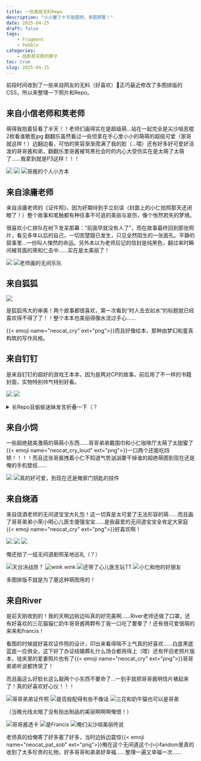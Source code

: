 ```yaml
---
title: 一些美丽无料Repo
description: "小小塞了十万张图吧，多图预警！"
date: 2025-04-25
draft: false
tags: 
    - Fragment
    - Pebble
categories: 
    - 扭断那天鹅的脖子
toc: true
slug: 2025-04-25
---
```


前段时间收到了一些来自网友的无料（好喜欢）🥺正巧最近修改了多图排版的CSS，所以来整理一下照片和Repo。

## 来自小信老师和荚老师

萌得我抱着狂看了半天！！老师们画得实在是超级萌…站在一起完全是尖沙咀恶棍2枚看谁敢惹jpg 翻翻乐虽然看过一些但拿在手心里小小的萌萌的超级可爱（家哥就这样！）边翻边看，可怕的笑容渐渐爬满了我的脸（…喂）还有好多好可爱好活泼的哥哥酱和弟，翻翻乐里哥酱被骂黑社会时的内心大受伤实在是太萌了太萌了……我拿到就是P3这样！！！

![](https://pub-219f59729cc7474d97beb0f99a13e6bd.r2.dev/byphone/006okC5ogy1hx57gma7bvj31400u0n5z.jpg) ![](https://pub-219f59729cc7474d97beb0f99a13e6bd.r2.dev/byphone/006okC5ogy1hx57gm3do5j31590u0aja.jpg) ![哥酱的个人小方本](https://pub-219f59729cc7474d97beb0f99a13e6bd.r2.dev/byphone/IMG_7526.jpeg) 

## 来自涂庸老师

来自涂庸老师的《证件照》，因为好期待到手立刻读（封面上的小仁拍照那天还闭眼了！）整个故事和笔触都有种往事不可追的美丽与哀伤，像个怅然若失的梦境。

很喜欢小仁排队在树下发呆那幕：“前面早就没有人了”，而在故事最终回到那张照片，看见多年以后的自己，一切苦楚既已发生，只见全然陌生的一张面孔。平静的叙事里…一份叫人悚然的命运。另外本以为老师后记的信封是纯黑色，翻过来时瞬间被背面的荣和仁击中……实在是太美丽了！

![](https://pub-219f59729cc7474d97beb0f99a13e6bd.r2.dev/byphone/IMG_7534.jpeg) ![老师画的无间乐队](https://pub-219f59729cc7474d97beb0f99a13e6bd.r2.dev/byphone/IMG_7538.jpeg)

## 来自狐狐

<img src="https://pub-219f59729cc7474d97beb0f99a13e6bd.r2.dev/byphone/49e688f724519d9c.jpeg" class="float-img50"> 

是狐狐伟大的审美！两个故事都很喜欢，第一次看到“时人去去如水”的标题就已经喜欢得不得了了！！整个本本也美丽得像水流过手心……

{{< emoji name="neocat_cry" ext="png">}}而且好像绘本，那种由梦幻和童真构筑的写作风格。

<div style="clear: both;"></div>

## 来自钉钉

是来自钉钉的超好的游戏王本本，因为是两对CP的故事，前后用了不一样的书籍封面，实物特别帅气特别好看。

![](https://pub-219f59729cc7474d97beb0f99a13e6bd.r2.dev/byphone/IMG_7692.jpeg) ![](https://pub-219f59729cc7474d97beb0f99a13e6bd.r2.dev/byphone/IMG_7689.jpeg)

<details>
<summary>长Repo且偷偷迷妹发言折叠一下（？</summary>

> {{< emoji name="95fdb07da9809554" ext="png">}}收到了钉钉老师的本本！  {{< emoji name="sticker_40" ext="png">}}非常幸福地读了一个周末，收到的时候觉得天啊，读的时候也觉得天啊！我会永远珍藏！！！
> 
> 是设计得非常精巧美丽的本本，《移山》的封面感觉又看到了帅气蟹哥坐在废弃物山堆的顶端，非常美丽的颜色。而快隼故事大概总要更血色，封面也像是口中含血，衔石填海。找了半天也没找到特别合适拍A5尺寸本本照片的地方，只能拿电影海报当背景…实物真的很漂亮！ {{< emoji name="d7767b31f50a1fb1" ext="png">}}
> 
> 蟹柳饭（？）里很喜欢早前的The world is not enough，大概因为读得最早，又很喜欢离婚故事。其实也因为故事里信息量的披露很友好，即使初读时不知道发生过什么，也知道他们之间一定发生过什么。 {{< emoji name="5821c141f4bc7e6a" ext="png">}} 而到手后很快又读了Intentional torts，像读霓虹灯下另一个版本的5Ds，也是最早吸引我去看动画的那个故事！不管是重塑而来的世界观，还是两个人的日常相处都写得特别好， {{< emoji name="907c414d3c27f897" ext="png">}} 一点点被细水长流的贴贴融化心防开始信任鬼柳的游星，还是那么主动亲近但其实底色还是时常冷冽的鬼柳，都特别好看，也很喜欢两个人克制、点到即止的感情——不过我感觉这个属于慢热小狗蟹哥{{< emoji name="neocat_pat_sob" ext="png">}}和心事太多太重的老婆各担一半责任（？这次一口气读到末尾00还是觉得心碎难当又觉得美丽……钉的5Ds饭饭好像总是一些无望的事已经发生，而蟹哥总在试图一次又一次想要回到过去不肯失去的那个人。
>
> {{< emoji name="ad611ce50f5776ae" ext="png">}} 快隼文里最早读到的是P类后遗症，对故事里隼哥跨越虚实拥抱琉璃那幕非常难忘，也因为这个故事对隼哥一早就好感异常。快隼的几个故事都是不同的IF下怎么面对失去，看虫心时觉得这个命题无论怎样书写，再冷峭的意志也终究会在见到已失去的家人时动摇。很残酷…但是这样的故事又如此迷人。
> 
> 而另外我其实还很喜欢Quiet Symphony！除了因为很喜欢看猛禽兄断手 {{< emoji name="neocat_dizzy" ext="png">}}（？）以外，还因为读的时候觉得是好强的创作力（怎么可以就这样翻过一页又写出无比立体的全新世界）！而且斗哥隼哥在这里都太好了，实不相瞒看钉文这么久，{{< emoji name="neocat_laptop" ext="png">}}目前已经高度认可工作狂的魅力，一天天游手好闲的不行，还得是忙得没时间谈恋爱的工作狂谈恋爱才好看（喂）。
>
> 蹭钉饭很久，还是要说钉钉是非常非常好的写作者！感谢钉钉。我非常幸福能得到这样一本珍贵的书。

> PPPS：钉钉老师在俺心目中是最好的小说家！！！

</details>

## 来自小饲

一些超绝甜美激萌的萌萌小东西……哥哥弟弟戴围巾和小仁咖啡厅太萌了太甜蜜了{{< emoji name="neocat_cry_loud" ext="png">}}一口两个还能吃四顿！！！！而且这张哥酱拽着小仁不知道气势汹汹要干掉谁的超绝萌图到现在还是俺的手机壁纸……

![](https://pub-219f59729cc7474d97beb0f99a13e6bd.r2.dev/byphone/IMG_8347.jpeg) ![真的好可爱，到现在还是俺家门钥匙的挂件](https://pub-219f59729cc7474d97beb0f99a13e6bd.r2.dev/byphone/IMG_8354.jpeg)

## 来自烧酒

来自烧酒老师的无间道宝宝大礼包！这一切真是太可爱了无法形容的萌……而且画了哥哥弟弟小荣小明心儿医生傻强宝宝……是我最爱的无间道宝宝全肯定大家庭{{< emoji name="neocat_cry" ext="png">}}好喜欢啊！

![](https://pub-219f59729cc7474d97beb0f99a13e6bd.r2.dev/byphone/006okC5ogy1hwv6xzilcsj32c02c0b29.jpg) ![](https://pub-219f59729cc7474d97beb0f99a13e6bd.r2.dev/byphone/006okC5ogy1hwv6xzo2daj32c02c01ky.jpg) ![](https://pub-219f59729cc7474d97beb0f99a13e6bd.r2.dev/byphone/006okC5ogy1hwv6xzpa2mj32c02c0e82.jpg) 

俺还拍了一组无间道剧照圣地巡礼（？）

![天台决战昂？](https://pub-219f59729cc7474d97beb0f99a13e6bd.r2.dev/byphone/006okC5ogy1hwv7t0oq7ij32c02c0b29.jpg) ![wink wink](https://pub-219f59729cc7474d97beb0f99a13e6bd.r2.dev/byphone/006okC5ogy1hwv7t0p3iij32c02c07wh.jpg) ![还带了心儿医生玩TT](https://pub-219f59729cc7474d97beb0f99a13e6bd.r2.dev/byphone/006okC5ogy1hwv7t0p9rhj32c02c0b29.jpg) ![小仁和他的好朋友](https://pub-219f59729cc7474d97beb0f99a13e6bd.r2.dev/byphone/006okC5ogy1hwv7t0r30rj32c02c0qv5.jpg) 

多图排版不就是为了塞这种萌图用的！

## 来自River

是前天刚收到的！我的天啊边拆边叫真的好完美啊……River老师还做了口罩，还有好喜欢的三花猫猫仁奶牛哥哥酱两颗布丁我一口吃了要晕了！还有很可爱很萌的来来和francis！

看图的时候就好喜欢证件照的设计，印出来看得喘不上气真的好喜欢……白底黑底蓝底一应俱全，这下好了办证结婚葬礼什么场合都用得上（喂）还有怀旧老照片版本，钱夹里的爱妻照片也有了{{< emoji name="neocat_cry" ext="png">}}哥哥弟弟听说都馋哭了！

而且画这么好脸长这么靓两个小东西不要命了…一到手就把哥哥酱明信片裱起来了！真的好喜欢好心仪！！！

![哥哥弟弟证件照](https://pub-219f59729cc7474d97beb0f99a13e6bd.r2.dev/byphone/grdr%202025-04-22%20203752.196.jpeg) ![是否般配得有些不像话](https://pub-219f59729cc7474d97beb0f99a13e6bd.r2.dev/byphone/grdr%202025-04-22%20202934.665.jpeg) ![三花和奶牛猫也可以是哥弟](https://pub-219f59729cc7474d97beb0f99a13e6bd.r2.dev/byphone/grdr%202025-04-22%20203028.615.jpeg) 

（当晚光线太暗了没有拍出制品的美丽啊啊啊俺恨！）

![哥哥酱透卡](https://pub-219f59729cc7474d97beb0f99a13e6bd.r2.dev/006okC5ogy1i0pwz246bej322o340npe.jpg) ![是Francis](https://pub-219f59729cc7474d97beb0f99a13e6bd.r2.dev/byphone/grdr%202025-04-22%20202808.599.jpeg) ![俺们尖沙咀美丽传说](https://pub-219f59729cc7474d97beb0f99a13e6bd.r2.dev/006okC5ogy1i0pwz1nv36j322p341npd.jpg) 

老师真的给俺寄了好多塞了好多，当时边拆边震惊{{< emoji name="neocat_pat_sob" ext="png">}}俺在这个无间道这个小小fandom里真的收到了太多珍贵的礼物，好多哥哥和弟弟好幸福……整理一遍又幸福一次……
